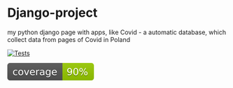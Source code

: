 # Django-project
my python django page with apps, like Covid - a automatic database, which collect data from pages of Covid in Poland

[![Tests](https://github.com/bartdob/Django-project/actions/workflows/testing.yml/badge.svg?branch=actions)](https://github.com/bartdob/Django-project/actions/workflows/testing.yml)

[comment]: <> (![Coverage Badge]&#40;https://img.shields.io/endpoint?url=https://gist.githubusercontent.com/bartdob/3de7c013a6bccafda7394b92d76875bc/raw/Django-project.json&#41;)

![](coverage.svg)
